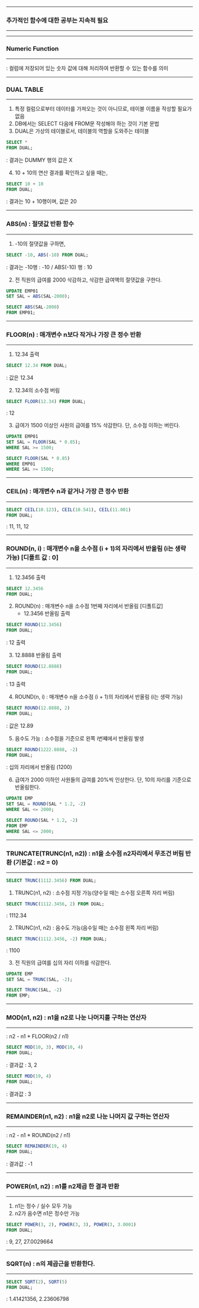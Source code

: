 -----
### 추가적인 함수에 대한 공부는 지속적 필요
-----

-----
### Numeric Function
-----
: 컬럼에 저장되어 있는 숫자 값에 대해 처리하여 반환할 수 있는 함수를 의미

-----
### DUAL TABLE
-----
1. 특정 컬럼으로부터 데이터를 가져오는 것이 아니므로, 테이블 이름을 작성할 필요가 없음
2. DB에서는 SELECT 다음에 FROM문 작성해야 하는 것이 기본 문법
3. DUAL은 가상의 테이블로서, 테이블의 역할을 도와주는 테이블

```sql
SELECT *
FROM DUAL;
```
: 결과는 DUMMY 행의 값은 X

4. 10 + 10의 연산 결과를 확인하고 싶을 때는,
```sql
SELECT 10 + 10
FROM DUAL;
```
: 결과는 10 + 10행이며, 값은 20

-----
### ABS(n) : 절댓값 반환 함수
-----
1. -10의 절댓값을 구하면,
```sql
SELECT -10, ABS(-10) FROM DUAL;
```
: 결과는 -10행 : -10 / ABS(-10) 행 : 10

2. 전 직원의 급여를 2000 삭감하고, 삭감한 급여액의 절댓값을 구한다.
```sql
UPDATE EMP01
SET SAL = ABS(SAL-2000);
```

```sql
SELECT ABS(SAL-2000)
FROM EMP01;
```

-----
### FLOOR(n) : 매개변수 n보다 작거나 가장 큰 정수 반환
-----
1. 12.34 출력
```sql
SELECT 12.34 FROM DUAL;
```
: 값은 12.34

2. 12.34의 소수점 버림
```sql
SELECT FLOOR(12.34) FROM DUAL;
```
: 12

3. 급여가 1500 이상인 사원의 급여를 15% 삭감한다. 단, 소수점 이하는 버린다.
```sql
UPDATE EMP01
SET SAL = FLOOR(SAL * 0.85);
WHERE SAL >= 1500;
```

```sql
SELECT FLOOR(SAL * 0.85)
WHERE EMP01
WHERE SAL >= 1500;
```

-----
### CEIL(n) : 매개변수 n과 같거나 가장 큰 정수 반환
-----
```sql
SELECT CEIL(10.123), CEIL(10.541), CEIL(11.001)
FROM DUAL;
```
: 11, 11, 12

-----
### ROUND(n, i) : 매개변수 n을 소수점 (i + 1)의 자리에서 반올림 (i는 생략 가능) [디폴트 값 : 0]
-----
1. 12.3456 출력
```sql
SELECT 12.3456
FROM DUAL;
```

2. ROUND(n) : 매개변수 n을 소수점 1번째 자리에서 반올림 [디폴트값]
   - 12.3456 반올림 출력
```sql
SELECT ROUND(12.3456)
FROM DUAL;
```
: 12 출력

3. 12.8888 반올림 출력
```sql
SELECT ROUND(12.8888)
FROM DUAL;
```
: 13 출력

4. ROUND(n, i) : 매개변수 n을 소수점 (i + 1)의 자리에서 반올림 (i는 생략 가능)
```sql
SELECT ROUND(12.8888, 2)
FROM DUAL;
```
: 값은 12.89

5. 음수도 가능 : 소수점을 기준으로 왼쪽 i번쨰에서 반올림 발생
```sql
SELECT ROUND(1222.8888, -2)
FROM DUAL;
```
: 십의 자리에서 반올림 (1200)

6. 급여가 2000 이하인 사원들의 급여를 20%씩 인상한다. 단, 10의 자리를 기준으로 반올림한다.
```sql
UPDATE EMP
SET SAL = ROUND(SAL * 1.2, -2)
WHERE SAL <= 2000;
```
```sql
SELECT ROUND(SAL * 1.2, -2)
FROM EMP
WHERE SAL <= 2000;
```
-----
### TRUNCATE(TRUNC(n1, n2)) : n1을 소수점 n2자리에서 무조건 버림 반환 (기본값 : n2 = 0)
-----
```sql
SELECT TRUNC(1112.3456) FROM DUAL;
```

1. TRUNC(n1, n2) : 소수점 지정 가능(양수일 때는 소수점 오른쪽 자리 버림)
```sql
SELECT TRUNC(1112.3456, 2) FROM DUAL;
```
: 1112.34

2. TRUNC(n1, n2) : 음수도 가능(음수일 때는 소수점 왼쪽 자리 버림)
```sql
SELECT TRUNC(1112.3456, -2) FROM DUAL;
```
: 1100

3. 전 직원의 급여를 십의 자리 이하를 삭감한다.
```sql
UPDATE EMP
SET SAL = TRUNC(SAL, -2);
```
```sql
SELECT TRUNC(SAL, -2)
FROM EMP;
```

-----
### MOD(n1, n2) : n1을 n2로 나눈 나머지를 구하는 연산자
-----
: n2 - n1 * FLOOR(n2 / n1)
```sql
SELECT MOD(10, 3), MOD(10, 4)
FROM DUAL;
```
: 결과값 : 3, 2

```sql
SELECT MOD(19, 4)
FROM DUAL;
```
: 결과값 : 3

-----
### REMAINDER(n1, n2) : n1을 n2로 나눈 나머지 값 구하는 연산자
-----
: n2 - n1 * ROUND(n2 / n1)

```sql
SELECT REMAINDER(19, 4)
FROM DUAL;
```
: 결과값 : -1

-----
### POWER(n1, n2) : n1를 n2제곱 한 결과 반환 
-----
1. n1는 정수 / 실수 모두 가능
2. n2가 음수면 n1은 정수만 가능
```sql
SELECT POWER(3, 2), POWER(3, 3), POWER(3, 3.0001)
FROM DUAL;
```
: 9, 27, 27.0029664

-----
### SQRT(n) : n의 제곱근을 반환한다. 
-----
```sql
SELECT SQRT(2), SQRT(5)
FROM DUAL;
```
: 1.41421356, 2.23606798
